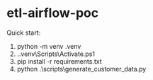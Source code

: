 ﻿# etl-airflow-poc

Quick start:
1) python -m venv .venv
2) .\.venv\Scripts\Activate.ps1
3) pip install -r requirements.txt
4) python .\scripts\generate_customer_data.py
